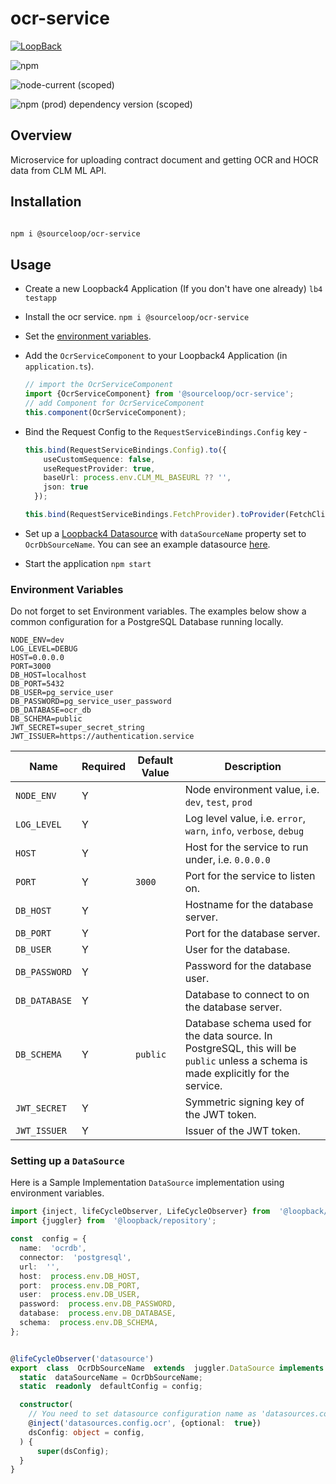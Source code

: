 # ocr-service

[![LoopBack](<https://github.com/strongloop/loopback-next/raw/master/docs/site/imgs/branding/Powered-by-LoopBack-Badge-(blue)-@2x.png>)](http://loopback.io/)

![npm](https://img.shields.io/npm/dm/@sourceloop/ocr-service)

![node-current (scoped)](https://img.shields.io/node/v/@sourceloop/ocr-service)

![npm (prod) dependency version (scoped)](https://img.shields.io/npm/dependency-version/@sourceloop/ocr-service/@loopback/core)

## Overview

Microservice for uploading contract document and getting OCR and HOCR data from CLM ML API.


## Installation

```bash

npm i @sourceloop/ocr-service

```

## Usage

- Create a new Loopback4 Application (If you don't have one already)
  `lb4 testapp`
- Install the ocr service.
  `npm i @sourceloop/ocr-service`
- Set the [environment variables](#environment-variables).
- Add the `OcrServiceComponent` to your Loopback4 Application (in `application.ts`).
  ```typescript
  // import the OcrServiceComponent
  import {OcrServiceComponent} from '@sourceloop/ocr-service';
  // add Component for OcrServiceComponent
  this.component(OcrServiceComponent);
  ```

- Bind the Request Config to the `RequestServiceBindings.Config` key -

  ```typescript
  this.bind(RequestServiceBindings.Config).to({
      useCustomSequence: false,
      useRequestProvider: true,
      baseUrl: process.env.CLM_ML_BASEURL ?? '',
      json: true
    });

  this.bind(RequestServiceBindings.FetchProvider).toProvider(FetchClientProvider);
  ```

- Set up a [Loopback4 Datasource](https://loopback.io/doc/en/lb4/DataSource.html) with `dataSourceName` property set to `OcrDbSourceName`. You can see an example datasource [here](#setting-up-a-datasource).
- Start the application
  `npm start`

### Environment Variables

Do not forget to set Environment variables. The examples below show a common configuration for a PostgreSQL Database running locally.

```environment
NODE_ENV=dev
LOG_LEVEL=DEBUG
HOST=0.0.0.0
PORT=3000
DB_HOST=localhost
DB_PORT=5432
DB_USER=pg_service_user
DB_PASSWORD=pg_service_user_password
DB_DATABASE=ocr_db
DB_SCHEMA=public
JWT_SECRET=super_secret_string
JWT_ISSUER=https://authentication.service
```

| Name          | Required | Default Value | Description                                                                                                                        |
| ------------- | -------- | ------------- | ---------------------------------------------------------------------------------------------------------------------------------- |
| `NODE_ENV`    | Y        |               | Node environment value, i.e. `dev`, `test`, `prod`                                                                                 |
| `LOG_LEVEL`   | Y        |               | Log level value, i.e. `error`, `warn`, `info`, `verbose`, `debug`                                                                  |
| `HOST`        | Y        |               | Host for the service to run under, i.e. `0.0.0.0`                                                                                  |
| `PORT`        | Y        | `3000`        | Port for the service to listen on.                                                                                                 |
| `DB_HOST`     | Y        |               | Hostname for the database server.                                                                                                  |
| `DB_PORT`     | Y        |               | Port for the database server.                                                                                                      |
| `DB_USER`     | Y        |               | User for the database.                                                                                                             |
| `DB_PASSWORD` | Y        |               | Password for the database user.                                                                                                    |
| `DB_DATABASE` | Y        |               | Database to connect to on the database server.                                                                                     |
| `DB_SCHEMA`   | Y        | `public`      | Database schema used for the data source. In PostgreSQL, this will be `public` unless a schema is made explicitly for the service. |
| `JWT_SECRET`  | Y        |               | Symmetric signing key of the JWT token.                                                                                            |
| `JWT_ISSUER`  | Y        |               | Issuer of the JWT token.                                                                                                           |

### Setting up a `DataSource`

Here is a Sample Implementation `DataSource` implementation using environment variables.

```TypeScript
import {inject, lifeCycleObserver, LifeCycleObserver} from  '@loopback/core';
import {juggler} from  '@loopback/repository';

const  config = {
  name:  'ocrdb',
  connector:  'postgresql',
  url:  '',
  host:  process.env.DB_HOST,
  port:  process.env.DB_PORT,
  user:  process.env.DB_USER,
  password:  process.env.DB_PASSWORD,
  database:  process.env.DB_DATABASE,
  schema:  process.env.DB_SCHEMA,
};


@lifeCycleObserver('datasource')
export  class  OcrDbSourceName  extends  juggler.DataSource implements  LifeCycleObserver {
  static  dataSourceName = OcrDbSourceName;
  static  readonly  defaultConfig = config;

  constructor(
    // You need to set datasource configuration name as 'datasources.config.ocr' otherwise you might get Errors
    @inject('datasources.config.ocr', {optional:  true})
    dsConfig: object = config,
  ) {
      super(dsConfig);
  }
}

```


